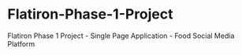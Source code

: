 # Flatiron-Phase-1-Project
Flatiron Phase 1 Project - Single Page Application - Food Social Media Platform
